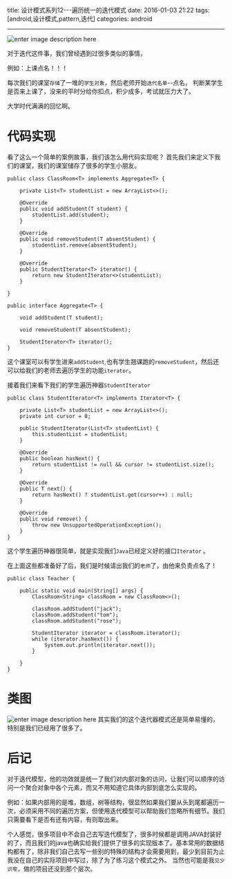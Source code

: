 title: 设计模式系列12---遍历统一的迭代模式
date: 2016-01-03 21:22
tags: [android,设计模式,pattern,迭代]
categories: android

------

 
![enter image description here](http://7xl9zd.com1.z0.glb.clouddn.com/W020141211406589017323.jpg)
 
对于迭代这件事，我们曾经遇到过很多类似的事情，

例如：上课点名！！！
 
 每次我们的课室`存储`了一堆的`学生对象`，然后老师开始`迭代名单`--点名，
 判断某学生是否来上课了，没来的平时分给你扣点，积少成多，考试就压力大了。
 
 大学时代满满的回忆啊。

<!--more-->

# 代码实现
看了这么一个简单的案例故事，我们该怎么用代码实现呢？
首先我们来定义下我们的课室，我们的课室储存了很多的学生小朋友。

	public class ClassRoom<T> implements Aggregate<T> {

	    private List<T> studentList = new ArrayList<>();
	
	    @Override
	    public void addStudent(T student) {
	        studentList.add(student);
	    }
	
	    @Override
	    public void removeStudent(T absentStudent) {
	        studentList.remove(absentStudent);
	    }
	
	    @Override
	    public StudentIterator<T> iterator() {
	        return new StudentIterator<>(studentList);
	    }
	
	}
	
	public interface Aggregate<T> {
	
	    void addStudent(T student);
	
	    void removeStudent(T absentStudent);
	
	    StudentIterator<T> iterator();
	}
这个课室可以有学生进来`addStudent`,也有学生翘课跑的`removeStudent`，然后还可以给我们的老师去遍历学生的功能`iterator`。

接着我们来看下我们的学生遍历神器`StudentIterator`


	public class StudentIterator<T> implements Iterator<T> {
		
	    private List<T> studentList = new ArrayList<>();
	    private int cursor = 0;
	
	    public StudentIterator(List<T> studentList) {
	        this.studentList = studentList;
	    }
	
	    @Override
	    public boolean hasNext() {
	        return studentList != null && cursor != studentList.size();
	    }
	
	    @Override
	    public T next() {
	        return hasNext() ? studentList.get(cursor++) : null;
	    }
	
	    @Override
	    public void remove() {
	        throw new UnsupportedOperationException();
	    }
	}
这个学生遍历神器很简单，就是实现我们`Java`已经定义好的接口`Iterator`	。


在上面这些都准备好了后，我们是时候请出我们的`老师`了，由他来负责点名了！

	public class Teacher {
	
	    public static void main(String[] args) {
	        ClassRoom<String> classRoom = new ClassRoom<>();
	
	        classRoom.addStudent("jack");
	        classRoom.addStudent("tom");
	        classRoom.addStudent("rose");
	
	        StudentIterator iterator = classRoom.iterator();
	        while (iterator.hasNext()) {
	            System.out.println(iterator.next());
	        }
	
	    }
	}

# 类图

 ![enter image description here](http://7xl9zd.com1.z0.glb.clouddn.com/%E5%82%B2%E6%B8%B8%E6%88%AA%E5%9B%BE20160103211346.jpg)
其实我们的这个迭代器模式还是简单易懂的，特别是我们已经用了很多了。


# 后记

对于迭代模型，他的功效就是统一了我们对内部对象的访问，让我们可以顺序的访问一个聚合对象中各个元素，而又不用知道它具体内部到底怎么实现的。

例如：如果内部用的是堆，数组，树等结构，很显然如果我们要从头到尾都遍历一次，必须采用不同的遍历方案，但使用迭代模型可以帮助我们忽略所有细节。我们只需要看下是否有还有内容，有则取出来。

个人感觉，很多项目中不会自己去写迭代模型了，很多时候都是调用JAVA封装好的了，而且我们的java也确实给我们提供了很多的实现版本了。基本常用的数据结构都有了，除非我们自己去写一些别的特殊的结构才会需要用到，最少到目前为止我没在自己的实际项目中写过，除了为了练习这个模式之外。
当然也可能是我`见少识窄`，做的项目还没到那个层次。
